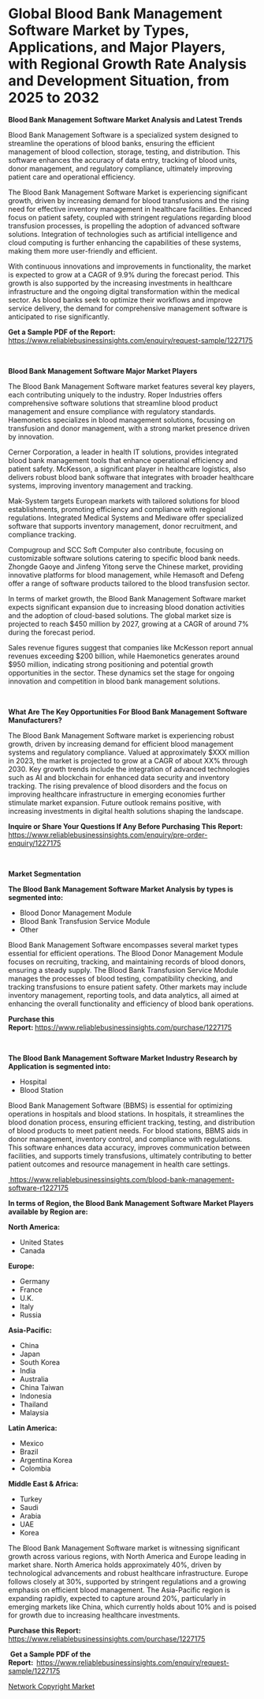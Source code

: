 <p><h1>Global Blood Bank Management Software Market by Types, Applications, and Major Players, with Regional Growth Rate Analysis and Development Situation, from 2025 to 2032</h1></p><p><strong>Blood Bank Management Software Market Analysis and Latest Trends</strong></p>
<p><p>Blood Bank Management Software is a specialized system designed to streamline the operations of blood banks, ensuring the efficient management of blood collection, storage, testing, and distribution. This software enhances the accuracy of data entry, tracking of blood units, donor management, and regulatory compliance, ultimately improving patient care and operational efficiency.</p><p>The Blood Bank Management Software Market is experiencing significant growth, driven by increasing demand for blood transfusions and the rising need for effective inventory management in healthcare facilities. Enhanced focus on patient safety, coupled with stringent regulations regarding blood transfusion processes, is propelling the adoption of advanced software solutions. Integration of technologies such as artificial intelligence and cloud computing is further enhancing the capabilities of these systems, making them more user-friendly and efficient.</p><p>With continuous innovations and improvements in functionality, the market is expected to grow at a CAGR of 9.9% during the forecast period. This growth is also supported by the increasing investments in healthcare infrastructure and the ongoing digital transformation within the medical sector. As blood banks seek to optimize their workflows and improve service delivery, the demand for comprehensive management software is anticipated to rise significantly.</p></p>
<p><strong>Get a Sample PDF of the Report:&nbsp;</strong> <a href="https://www.reliablebusinessinsights.com/enquiry/request-sample/1227175?utm_campaign=2296&utm_medium=2&utm_source=Github&utm_content=ia&utm_term=09032025&utm_id=blood-bank-management-software">https://www.reliablebusinessinsights.com/enquiry/request-sample/1227175</a></p>
<p>&nbsp;</p>
<p><strong>Blood Bank Management Software Major Market Players</strong></p>
<p><p>The Blood Bank Management Software market features several key players, each contributing uniquely to the industry. Roper Industries offers comprehensive software solutions that streamline blood product management and ensure compliance with regulatory standards. Haemonetics specializes in blood management solutions, focusing on transfusion and donor management, with a strong market presence driven by innovation.</p><p>Cerner Corporation, a leader in health IT solutions, provides integrated blood bank management tools that enhance operational efficiency and patient safety. McKesson, a significant player in healthcare logistics, also delivers robust blood bank software that integrates with broader healthcare systems, improving inventory management and tracking.</p><p>Mak-System targets European markets with tailored solutions for blood establishments, promoting efficiency and compliance with regional regulations. Integrated Medical Systems and Mediware offer specialized software that supports inventory management, donor recruitment, and compliance tracking.</p><p>Compugroup and SCC Soft Computer also contribute, focusing on customizable software solutions catering to specific blood bank needs. Zhongde Gaoye and Jinfeng Yitong serve the Chinese market, providing innovative platforms for blood management, while Hemasoft and Defeng offer a range of software products tailored to the blood transfusion sector.</p><p>In terms of market growth, the Blood Bank Management Software market expects significant expansion due to increasing blood donation activities and the adoption of cloud-based solutions. The global market size is projected to reach $450 million by 2027, growing at a CAGR of around 7% during the forecast period.</p><p>Sales revenue figures suggest that companies like McKesson report annual revenues exceeding $200 billion, while Haemonetics generates around $950 million, indicating strong positioning and potential growth opportunities in the sector. These dynamics set the stage for ongoing innovation and competition in blood bank management solutions.</p></p>
<p>&nbsp;</p>
<p><strong>What Are The Key Opportunities For Blood Bank Management Software Manufacturers?</strong></p>
<p><p>The Blood Bank Management Software market is experiencing robust growth, driven by increasing demand for efficient blood management systems and regulatory compliance. Valued at approximately $XXX million in 2023, the market is projected to grow at a CAGR of about XX% through 2030. Key growth trends include the integration of advanced technologies such as AI and blockchain for enhanced data security and inventory tracking. The rising prevalence of blood disorders and the focus on improving healthcare infrastructure in emerging economies further stimulate market expansion. Future outlook remains positive, with increasing investments in digital health solutions shaping the landscape.</p></p>
<p><strong>Inquire or Share Your Questions If Any Before Purchasing This Report:</strong> <a href="https://www.reliablebusinessinsights.com/enquiry/pre-order-enquiry/1227175?utm_campaign=2296&utm_medium=2&utm_source=Github&utm_content=ia&utm_term=09032025&utm_id=blood-bank-management-software">https://www.reliablebusinessinsights.com/enquiry/pre-order-enquiry/1227175</a></p>
<p>&nbsp;</p>
<p><strong>Market Segmentation</strong></p>
<p><strong>The Blood Bank Management Software Market Analysis by types is segmented into:</strong></p>
<p><ul><li>Blood Donor Management Module</li><li>Blood Bank Transfusion Service Module</li><li>Other</li></ul></p>
<p><p>Blood Bank Management Software encompasses several market types essential for efficient operations. The Blood Donor Management Module focuses on recruiting, tracking, and maintaining records of blood donors, ensuring a steady supply. The Blood Bank Transfusion Service Module manages the processes of blood testing, compatibility checking, and tracking transfusions to ensure patient safety. Other markets may include inventory management, reporting tools, and data analytics, all aimed at enhancing the overall functionality and efficiency of blood bank operations.</p></p>
<p><strong>Purchase this Report:&nbsp;</strong><a href="https://www.reliablebusinessinsights.com/purchase/1227175?utm_campaign=2296&utm_medium=2&utm_source=Github&utm_content=ia&utm_term=09032025&utm_id=blood-bank-management-software">https://www.reliablebusinessinsights.com/purchase/1227175</a></p>
<p>&nbsp;</p>
<p><strong>The Blood Bank Management Software Market Industry Research by Application is segmented into:</strong></p>
<p><ul><li>Hospital</li><li>Blood Station</li></ul></p>
<p><p>Blood Bank Management Software (BBMS) is essential for optimizing operations in hospitals and blood stations. In hospitals, it streamlines the blood donation process, ensuring efficient tracking, testing, and distribution of blood products to meet patient needs. For blood stations, BBMS aids in donor management, inventory control, and compliance with regulations. This software enhances data accuracy, improves communication between facilities, and supports timely transfusions, ultimately contributing to better patient outcomes and resource management in health care settings.</p></p>
<p><a href="https://www.reliablebusinessinsights.com/blood-bank-management-software-r1227175?utm_campaign=2296&utm_medium=2&utm_source=Github&utm_content=ia&utm_term=09032025&utm_id=blood-bank-management-software">&nbsp;https://www.reliablebusinessinsights.com/blood-bank-management-software-r1227175</a></p>
<p><strong>In terms of Region, the Blood Bank Management Software Market Players available by Region are:</strong></p>
<p>
    <p> <strong> North America: </strong>
        <ul>
            <li>United States</li>
            <li>Canada</li>
        </ul>
        </p> 
    <p> <strong> Europe: </strong>
        <ul>
            <li>Germany</li>
            <li>France</li>
            <li>U.K.</li>
            <li>Italy</li>
            <li>Russia</li>
        </ul>
        </p> 
    <p> <strong> Asia-Pacific: </strong>
        <ul>
            <li>China</li>
            <li>Japan</li>
            <li>South Korea</li>
            <li>India</li>
            <li>Australia</li>
            <li>China Taiwan</li>
            <li>Indonesia</li>
            <li>Thailand</li>
            <li>Malaysia</li>
        </ul>
        </p> 
    <p> <strong> Latin America: </strong>
        <ul>
            <li>Mexico</li>
            <li>Brazil</li>
            <li>Argentina Korea</li>
            <li>Colombia</li>
        </ul>
        </p> 
    <p> <strong> Middle East & Africa: </strong>
        <ul>
            <li>Turkey</li>
            <li>Saudi</li>
            <li>Arabia</li>
            <li>UAE</li>
            <li>Korea</li>
        </ul>
    </p>
    </p>
<p><p>The Blood Bank Management Software market is witnessing significant growth across various regions, with North America and Europe leading in market share. North America holds approximately 40%, driven by technological advancements and robust healthcare infrastructure. Europe follows closely at 30%, supported by stringent regulations and a growing emphasis on efficient blood management. The Asia-Pacific region is expanding rapidly, expected to capture around 20%, particularly in emerging markets like China, which currently holds about 10% and is poised for growth due to increasing healthcare investments.</p></p>
<p><strong>Purchase this Report: </strong><a href="https://www.reliablebusinessinsights.com/purchase/1227175?utm_campaign=2296&utm_medium=2&utm_source=Github&utm_content=ia&utm_term=09032025&utm_id=blood-bank-management-software">https://www.reliablebusinessinsights.com/purchase/1227175</a></p>
<p>&nbsp;<strong>Get a Sample PDF of the Report:&nbsp;&nbsp;</strong><a href="https://www.reliablebusinessinsights.com/enquiry/request-sample/1227175?utm_campaign=2296&utm_medium=2&utm_source=Github&utm_content=ia&utm_term=09032025&utm_id=blood-bank-management-software">https://www.reliablebusinessinsights.com/enquiry/request-sample/1227175</a></p>
<p><strong></strong></p>
<p><p><a href="https://github.com/tambraunrue691969/Market-Research-Report-List-1/blob/main/network-copyright-market.md?utm_campaign=2296&utm_medium=2&utm_source=Github&utm_content=ia&utm_term=09032025&utm_id=blood-bank-management-software">Network Copyright Market</a></p></p>